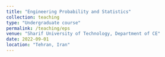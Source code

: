 ```yaml
---
title: "Engineering Probability and Statistics"
collection: teaching
type: "Undergraduate course"
permalink: /teaching/eps
venue: "Sharif University of Technology, Department of CE"
date: 2022-09-01
location: "Tehran, Iran"
---
```

